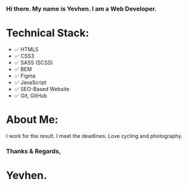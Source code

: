 ### Hi there. My name is Yevhen. I am a Web Developer.

# Technical Stack:
- ✅ HTML5
- ✅ CSS3
- ✅ SASS (SCSS)
- ✅ BEM
- ✅ Figma
- ✅ JavaScript
- ✅ SEO-Based Website
- ✅ Git, GitHub

# About Me:
I work for the result. I meet the deadlines.
Love cycling and photography.

### Thanks & Regards,
# Yevhen.
